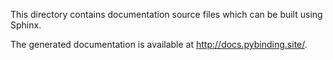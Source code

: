 This directory contains documentation source files which can be built using Sphinx.

The generated documentation is available at <http://docs.pybinding.site/>.
